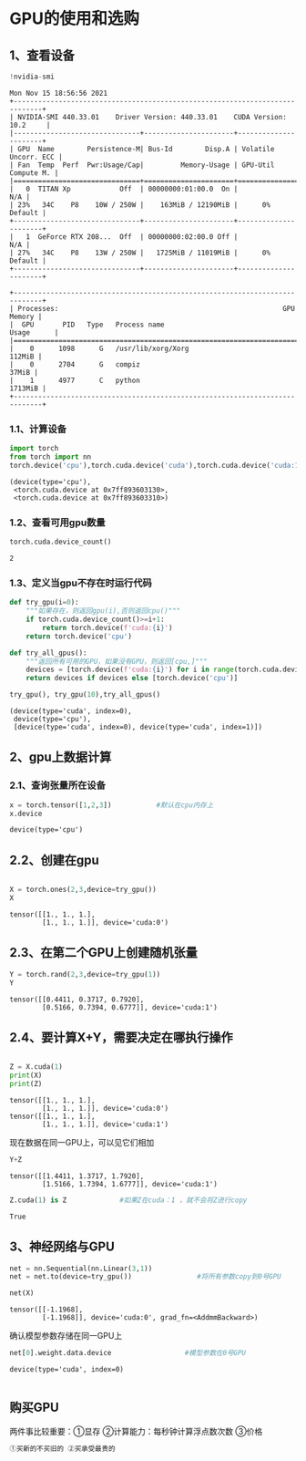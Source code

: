 # GPU的使用和选购

## 1、查看设备


```python
!nvidia-smi
```

    Mon Nov 15 18:56:56 2021       
    +-----------------------------------------------------------------------------+
    | NVIDIA-SMI 440.33.01    Driver Version: 440.33.01    CUDA Version: 10.2     |
    |-------------------------------+----------------------+----------------------+
    | GPU  Name        Persistence-M| Bus-Id        Disp.A | Volatile Uncorr. ECC |
    | Fan  Temp  Perf  Pwr:Usage/Cap|         Memory-Usage | GPU-Util  Compute M. |
    |===============================+======================+======================|
    |   0  TITAN Xp            Off  | 00000000:01:00.0  On |                  N/A |
    | 23%   34C    P8    10W / 250W |    163MiB / 12190MiB |      0%      Default |
    +-------------------------------+----------------------+----------------------+
    |   1  GeForce RTX 208...  Off  | 00000000:02:00.0 Off |                  N/A |
    | 27%   34C    P8    13W / 250W |   1725MiB / 11019MiB |      0%      Default |
    +-------------------------------+----------------------+----------------------+
                                                                                   
    +-----------------------------------------------------------------------------+
    | Processes:                                                       GPU Memory |
    |  GPU       PID   Type   Process name                             Usage      |
    |=============================================================================|
    |    0      1098      G   /usr/lib/xorg/Xorg                           112MiB |
    |    0      2704      G   compiz                                        37MiB |
    |    1      4977      C   python                                      1713MiB |
    +-----------------------------------------------------------------------------+


### 1.1、计算设备


```python
import torch
from torch import nn
torch.device('cpu'),torch.cuda.device('cuda'),torch.cuda.device('cuda:1')
```




    (device(type='cpu'),
     <torch.cuda.device at 0x7ff893603130>,
     <torch.cuda.device at 0x7ff893603310>)



### 1.2、查看可用gpu数量


```python
torch.cuda.device_count()
```




    2



### 1.3、定义当gpu不存在时运行代码


```python
def try_gpu(i=0):
    """如果存在，则返回gpu(i),否则返回cpu()"""
    if torch.cuda.device_count()>=i+1:
        return torch.device(f'cuda:{i}')
    return torch.device('cpu')

def try_all_gpus():
    """返回所有可用的GPU，如果没有GPU，则返回[cpu,]"""
    devices = [torch.device(f'cuda:{i}') for i in range(torch.cuda.device_count())]
    return devices if devices else [torch.device('cpu')]

try_gpu(), try_gpu(10),try_all_gpus()
```




    (device(type='cuda', index=0),
     device(type='cpu'),
     [device(type='cuda', index=0), device(type='cuda', index=1)])



## 2、gpu上数据计算

### 2.1、查询张量所在设备


```python
x = torch.tensor([1,2,3])           #默认在cpu内存上
x.device
```




    device(type='cpu')



## 2.2、创建在gpu


```python

X = torch.ones(2,3,device=try_gpu())
X
```




    tensor([[1., 1., 1.],
            [1., 1., 1.]], device='cuda:0')



## 2.3、在第二个GPU上创建随机张量


```python
Y = torch.rand(2,3,device=try_gpu(1))
Y
```




    tensor([[0.4411, 0.3717, 0.7920],
            [0.5166, 0.7394, 0.6777]], device='cuda:1')



## 2.4、要计算X+Y，需要决定在哪执行操作


```python

Z = X.cuda(1)
print(X)
print(Z)
```

    tensor([[1., 1., 1.],
            [1., 1., 1.]], device='cuda:0')
    tensor([[1., 1., 1.],
            [1., 1., 1.]], device='cuda:1')


现在数据在同一GPU上，可以见它们相加


```python
Y+Z
```




    tensor([[1.4411, 1.3717, 1.7920],
            [1.5166, 1.7394, 1.6777]], device='cuda:1')




```python
Z.cuda(1) is Z             #如果Z在cuda：1 ，就不会将Z进行copy
```




    True



## 3、神经网络与GPU


```python
net = nn.Sequential(nn.Linear(3,1))
net = net.to(device=try_gpu())                #将所有参数copy到0号GPU

net(X)
```




    tensor([[-1.1968],
            [-1.1968]], device='cuda:0', grad_fn=<AddmmBackward>)



确认模型参数存储在同一GPU上


```python
net[0].weight.data.device                  #模型参数在0号GPU
```




    device(type='cuda', index=0)




```python

```

## 购买GPU

两件事比较重要：①显存 ②计算能力：每秒钟计算浮点数次数 ③价格


```python
①买新的不买旧的 ②买承受最贵的
```


```python

```


```python

```


```python

```
